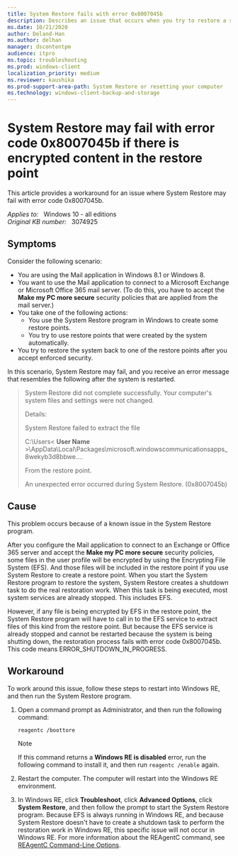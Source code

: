 ```yaml
---
title: System Restore fails with error 0x8007045b
description: Describes an issue that occurs when you try to restore a system back to a restore point after you accept enforced security.
ms.date: 10/21/2020
author: Deland-Han
ms.author: delhan
manager: dscontentpm
audience: itpro
ms.topic: troubleshooting
ms.prod: windows-client
localization_priority: medium
ms.reviewer: kaushika
ms.prod-support-area-path: System Restore or resetting your computer
ms.technology: windows-client-backup-and-storage
---
```

# System Restore may fail with error code 0x8007045b if there is encrypted content in the restore point

This article provides a workaround for an issue where System Restore may fail with error code 0x8007045b.

_Applies to:_ &nbsp; Windows 10 - all editions  
_Original KB number:_ &nbsp; 3074925

## Symptoms

Consider the following scenario:

- You are using the Mail application in Windows 8.1 or Windows 8.
- You want to use the Mail application to connect to a Microsoft Exchange or Microsoft Office 365 mail server. (To do this, you have to accept the **Make my PC more secure** security policies that are applied from the mail server.)
- You take one of the following actions:
  - You use the System Restore program in Windows to create some restore points.
  - You try to use restore points that were created by the system automatically.
- You try to restore the system back to one of the restore points after you accept enforced security.

In this scenario, System Restore may fail, and you receive an error message that resembles the following after the system is restarted.

> System Restore did not complete successfully. Your computer's system files and settings were not changed.
>
> Details:
>
> System Restore failed to extract the file
>
> C:\Users\< **User Name** >\AppData\Local\Packages\microsoft.windowscommunicationsapps_8wekyb3d8bbwe\....
>
> From the restore point.
>
> An unexpected error occurred during System Restore. (0x8007045b)

## Cause

This problem occurs because of a known issue in the System Restore program.

After you configure the Mail application to connect to an Exchange or Office 365 server and accept the **Make my PC more secure** security policies, some files in the user profile will be encrypted by using the Encrypting File System (EFS). And those files will be included in the restore point if you use System Restore to create a restore point. When you start the System Restore program to restore the system, System Restore creates a shutdown task to do the real restoration work. When this task is being executed, most system services are already stopped. This includes EFS.

However, if any file is being encrypted by EFS in the restore point, the System Restore program will have to call in to the EFS service to extract files of this kind from the restore point. But because the EFS service is already stopped and cannot be restarted because the system is being shutting down, the restoration process fails with error code 0x8007045b. This code means ERROR_SHUTDOWN_IN_PROGRESS.

## Workaround

To work around this issue, follow these steps to restart into Windows RE, and then run the System Restore program.

1. Open a command prompt as Administrator, and then run the following command:

    ```console
    reagentc /boottore
    ```

    > [!NOTE]
    > If this command returns a **Windows RE is disabled** error, run the following command to install it, and then run `reagentc /enable` again.

2. Restart the computer. The computer will restart into the Windows RE environment.

3. In Windows RE, click **Troubleshoot**, click **Advanced Options**, click **System Restore**, and then follow the prompt to start the System Restore program. Because EFS is always running in Windows RE, and because System Restore doesn't have to create a shutdown task to perform the restoration work in Windows RE, this specific issue will not occur in Windows RE. For more information about the REAgentC command, see [REAgentC Command-Line Options](/previous-versions/windows/it-pro/windows-8.1-and-8/hh825204(v=win.10)).
